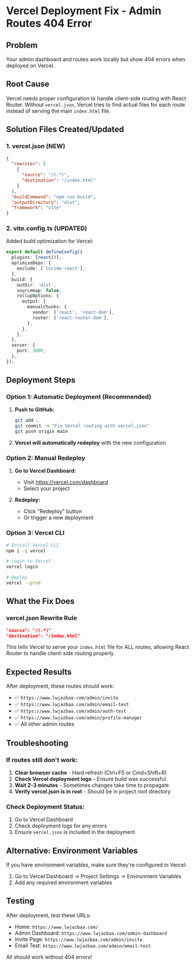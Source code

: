 # Vercel Deployment Fix - Admin Routes 404 Error

## Problem
Your admin dashboard and routes work locally but show 404 errors when deployed on Vercel.

## Root Cause
Vercel needs proper configuration to handle client-side routing with React Router. Without `vercel.json`, Vercel tries to find actual files for each route instead of serving the main `index.html` file.

## Solution Files Created/Updated

### 1. vercel.json (NEW)
```json
{
  "rewrites": [
    {
      "source": "/(.*)",
      "destination": "/index.html"
    }
  ],
  "buildCommand": "npm run build",
  "outputDirectory": "dist",
  "framework": "vite"
}
```

### 2. vite.config.ts (UPDATED)
Added build optimization for Vercel:
```typescript
export default defineConfig({
  plugins: [react()],
  optimizeDeps: {
    exclude: ['lucide-react'],
  },
  build: {
    outDir: 'dist',
    sourcemap: false,
    rollupOptions: {
      output: {
        manualChunks: {
          vendor: ['react', 'react-dom'],
          router: ['react-router-dom'],
        },
      },
    },
  },
  server: {
    port: 3000,
  },
});
```

## Deployment Steps

### Option 1: Automatic Deployment (Recommended)
1. **Push to GitHub:**
   ```bash
   git add .
   git commit -m "Fix Vercel routing with vercel.json"
   git push origin main
   ```

2. **Vercel will automatically redeploy** with the new configuration

### Option 2: Manual Redeploy
1. **Go to Vercel Dashboard:**
   - Visit https://vercel.com/dashboard
   - Select your project

2. **Redeploy:**
   - Click "Redeploy" button
   - Or trigger a new deployment

### Option 3: Vercel CLI
```bash
# Install Vercel CLI
npm i -g vercel

# Login to Vercel
vercel login

# Deploy
vercel --prod
```

## What the Fix Does

### vercel.json Rewrite Rule
```json
"source": "/(.*)"
"destination": "/index.html"
```

This tells Vercel to serve your `index.html` file for ALL routes, allowing React Router to handle client-side routing properly.

## Expected Results

After deployment, these routes should work:
- ✅ `https://www.lwjazbaa.com/admin/invite`
- ✅ `https://www.lwjazbaa.com/admin/email-test`
- ✅ `https://www.lwjazbaa.com/admin/auth-test`
- ✅ `https://www.lwjazbaa.com/admin/profile-manager`
- ✅ All other admin routes

## Troubleshooting

### If routes still don't work:

1. **Clear browser cache** - Hard refresh (Ctrl+F5 or Cmd+Shift+R)
2. **Check Vercel deployment logs** - Ensure build was successful
3. **Wait 2-3 minutes** - Sometimes changes take time to propagate
4. **Verify vercel.json is in root** - Should be in project root directory

### Check Deployment Status:
1. Go to Vercel Dashboard
2. Check deployment logs for any errors
3. Ensure `vercel.json` is included in the deployment

## Alternative: Environment Variables

If you have environment variables, make sure they're configured in Vercel:
1. Go to Vercel Dashboard → Project Settings → Environment Variables
2. Add any required environment variables

## Testing

After deployment, test these URLs:
- Home: `https://www.lwjazbaa.com/`
- Admin Dashboard: `https://www.lwjazbaa.com/admin-dashboard`
- Invite Page: `https://www.lwjazbaa.com/admin/invite`
- Email Test: `https://www.lwjazbaa.com/admin/email-test`

All should work without 404 errors! 